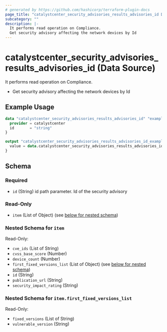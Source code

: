 ```yaml
---
# generated by https://github.com/hashicorp/terraform-plugin-docs
page_title: "catalystcenter_security_advisories_results_advisories_id Data Source - terraform-provider-catalystcenter"
subcategory: ""
description: |-
  It performs read operation on Compliance.
  Get security advisory affecting the network devices by Id
---
```


# catalystcenter_security_advisories_results_advisories_id (Data Source)

It performs read operation on Compliance.

- Get security advisory affecting the network devices by Id

## Example Usage

```terraform
data "catalystcenter_security_advisories_results_advisories_id" "example" {
  provider = catalystcenter
  id       = "string"
}

output "catalystcenter_security_advisories_results_advisories_id_example" {
  value = data.catalystcenter_security_advisories_results_advisories_id.example.item
}
```

<!-- schema generated by tfplugindocs -->
## Schema

### Required

- `id` (String) id path parameter. Id of the security advisory

### Read-Only

- `item` (List of Object) (see [below for nested schema](#nestedatt--item))

<a id="nestedatt--item"></a>
### Nested Schema for `item`

Read-Only:

- `cve_ids` (List of String)
- `cvss_base_score` (Number)
- `device_count` (Number)
- `first_fixed_versions_list` (List of Object) (see [below for nested schema](#nestedobjatt--item--first_fixed_versions_list))
- `id` (String)
- `publication_url` (String)
- `security_impact_rating` (String)

<a id="nestedobjatt--item--first_fixed_versions_list"></a>
### Nested Schema for `item.first_fixed_versions_list`

Read-Only:

- `fixed_versions` (List of String)
- `vulnerable_version` (String)
